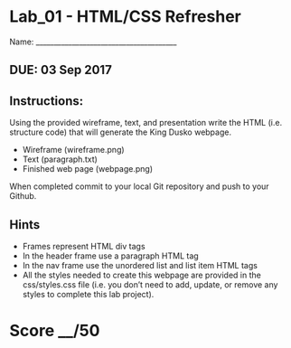 # Lab_01 - HTML/CSS Refresher
Name: _______________________________________

## DUE: 03 Sep 2017

## Instructions:

Using the provided wireframe, text, and presentation write the HTML (i.e. structure code) that will generate the King Dusko webpage.

* Wireframe (wireframe.png)
* Text (paragraph.txt)
* Finished web page (webpage.png)

When completed commit to your local Git repository and push to your Github.

## Hints

* Frames represent HTML div tags
* In the header frame use a paragraph HTML tag
* In the nav frame use the unordered list and list item HTML tags
* All the styles needed to create this webpage are provided in the css/styles.css file (i.e. you don’t need to add, update, or remove any styles to complete this lab project).

# Score __/50
